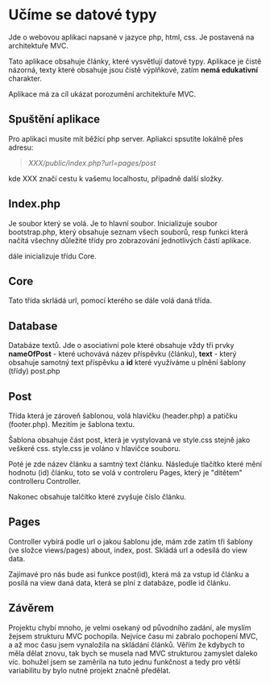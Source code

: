 # Učíme se datové typy 
Jde o webovou aplikaci napsané v jazyce php, html, css. Je postavená na architektuře MVC. 

Tato aplikace obsahuje články, které vysvětlují datové typy. Aplikace je čistě názorná, texty které obsahuje jsou čistě výplňkové, zatím **nemá edukativní** charakter.

Aplikace má za cíl ukázat porozumění architektuře MVC.

## Spuštění aplikace
Pro aplikaci musíte mít běžící php server. Apliakci spsutíte lokálně přes adresu: 
> *XXX/public/index.php?url=pages/post*

kde  XXX značí cestu k vašemu localhostu, případně další složky.

## Index.php
Je soubor který se volá. Je to hlavní soubor. Inicializuje soubor bootstrap.php, který obsahuje seznam všech souborů, resp funkci která načítá všechny důležité třídy pro zobrazování jednotlivých částí aplikace.

dále inicializuje třídu Core.

## Core 
Tato třída skrládá url, pomocí kterého se dále volá daná třída. 

## Database 
Databáze textů. Jde o asociativní pole které obsahuje vždy tři prvky **nameOfPost** - které uchovává název příspěvku (článku), **text**  - který obsahuje samotný text příspěvku a **id** které využíváme u plnění šablony (třídy) post.php

## Post
Třída která je zároveň šablonou, volá hlavičku (header.php) a patičku (footer.php). Mezitím je šablona textu. 

Šablona obsahuje část post, která je vystylovaná ve style.css stejně jako veškeré css. style.css je voláno v hlavičce souboru. 

Poté je zde název článku a samtný text článku. 
Následuje tlačítko které mění hodnotu (id) článku, toto se volá v controleru Pages, který je "dítětem" controlleru Controller. 

Nakonec obsahuje talčítko které zvyšuje číslo článku.

## Pages 
Controller vybírá podle url o jakou šablonu jde, mám zde zatím tři šablony (ve složce views/pages) about, index, post. Skládá url a odesílá do view data. 

Zajímavé pro nás bude asi funkce post(id), která má za vstup id článku a posílá na view daná data, která se plní z databáze, podle id článku. 

## Závěrem
Projektu chybí mnoho, je velmi osekaný od původního zadání, ale myslím žejsem strukturu MVC pochopila. Nejvíce času mi zabralo pochopení MVC, a až moc času jsem vynaložila na skládání článků. Věřím že kdybych to měla dělat znovu, tak bych se musela nad MVC strukturou zamyslet daleko víc. bohužel jsem se zaměrila na tuto jednu funkčnost a tedy pro větší variabilitu by bylo nutné projekt značně předělat. 